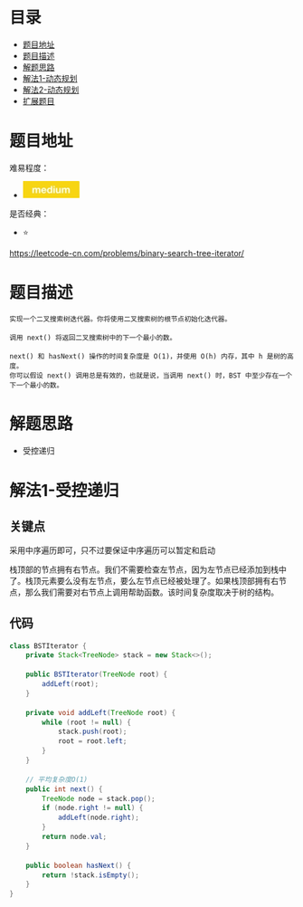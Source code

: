 # 目录
* [题目地址](#题目地址)
* [题目描述](#题目描述)
* [解题思路](#解题思路)
* [解法1-动态规划](#解法1-动态规划)
* [解法2-动态规划](#解法2-动态规划)
* [扩展题目](#扩展题目)



# 题目地址
难易程度：
- ![medium.jpg](../.images/medium.jpg)

是否经典：
- ⭐️

https://leetcode-cn.com/problems/binary-search-tree-iterator/


# 题目描述
```text
实现一个二叉搜索树迭代器。你将使用二叉搜索树的根节点初始化迭代器。

调用 next() 将返回二叉搜索树中的下一个最小的数。

next() 和 hasNext() 操作的时间复杂度是 O(1)，并使用 O(h) 内存，其中 h 是树的高度。
你可以假设 next() 调用总是有效的，也就是说，当调用 next() 时，BST 中至少存在一个下一个最小的数。
```


# 解题思路
- 受控递归




# 解法1-受控递归
## 关键点
采用中序遍历即可，只不过要保证中序遍历可以暂定和启动

栈顶部的节点拥有右节点。我们不需要检查左节点，因为左节点已经添加到栈中了。栈顶元素要么没有左节点，要么左节点已经被处理了。如果栈顶部拥有右节点，那么我们需要对右节点上调用帮助函数。该时间复杂度取决于树的结构。

## 代码
```java
class BSTIterator {
    private Stack<TreeNode> stack = new Stack<>();

    public BSTIterator(TreeNode root) {
        addLeft(root);
    }

    private void addLeft(TreeNode root) {
        while (root != null) {
            stack.push(root);
            root = root.left;
        }
    }

    // 平均复杂度O(1)
    public int next() {
        TreeNode node = stack.pop();
        if (node.right != null) {
            addLeft(node.right);
        }
        return node.val;
    }

    public boolean hasNext() {
        return !stack.isEmpty();
    }
}
```

